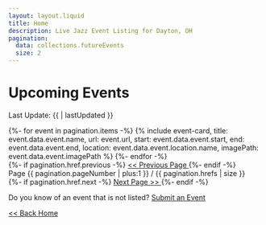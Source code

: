 ```yaml
---
layout: layout.liquid
title: Home
description: Live Jazz Event Listing for Dayton, OH
pagination:
  data: collections.futureEvents
  size: 2
---
```


# Upcoming Events

Last Update: {{ | lastUpdated }}

<section class="events-list">
	{%- for event in pagination.items -%}
		{% include event-card, 
			title: event.data.event.name,
			url: event.url,
			start: event.data.event.start,
			end: event.data.event.end,
			location: event.data.event.location.name,
			imagePath: event.data.event.imagePath
		%}
	{%- endfor -%}
	<div id="pagination">
		<div id="pagination-link-previous">
			{%- if pagination.href.previous -%}
				<a 
					href={{ pagination.href.previous }}
				>
					<< Previous Page
				</a>
			{%- endif -%}
		</div>
		<div id="pagination-current-page">
		  Page {{ pagination.pageNumber | plus:1 }} / {{ pagination.hrefs | size }}
		</div>
		<div id="pagination-link-next">
			{%- if pagination.href.next -%}
				<a 
					href={{ pagination.href.next }}
				>
					Next Page >>
				</a>
			{%- endif -%}
		</div>
	</div>
</section>

Do you know of an event that is not listed?
<a href="/submit" class="btn btn-inline">Submit an Event</a>

[<< Back Home](/)

